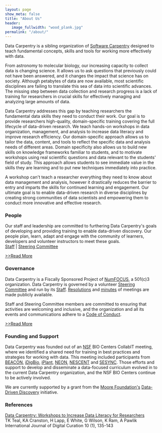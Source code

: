 ```yaml
---
layout: page
show_meta: false
title: "About Us"
header:
   image_fullwidth: "wood_plank.jpg"
permalink: "/about/"
---
```

Data Carpentry is a sibling organization of [Software Carpentry](http://software-carpentry.org) designed to teach fundamental concepts, skills and tools for working more effectively with data.

From astronomy to molecular biology, our increasing capacity
to collect data is changing science. It allows us to ask questions that previously could 
not have been answered, and it changes the impact that science has on society.
Although petabytes of data are now available, most scientific disciplines are 
failing to translate this sea of data into scientific advances. The missing step between 
data collection and research progress is a lack of training for researchers in crucial 
skills for effectively managing and analyzing large amounts of data.

Data Carpentry addresses this gap by teaching researchers the fundamental data skills they 
need to conduct their work. Our goal is to provide researchers high-quality, domain-specific 
training covering the full lifecycle of data-driven research. We teach hands-on workshops in 
data organization, management, and analysis to increase data literacy and improve research 
efficiency. Our domain-specific approach allows us to tailor the data, content, and tools 
to reflect the specific data and analysis needs of different areas. Domain specificity also 
allows us to build new skills on knowledge frameworks familiar to students, and to motivate 
workshops using real scientific questions and data relevant to the students' field of study. 
This approach allows students to see immediate value in the skills they are learning and to 
put new techniques immediately into practice. 

A workshop can't teach a researcher everything they need to know about data management and analysis, however it drastically reduces the barrier to entry and imparts the skills for continued learning and engagement. Our ultimate goal is to enable data-driven research in diverse disciplines by creating strong communities of data scientists and empowering them to conduct more innovative and effective research. 

### People
Our staff and leadership are committed to furthering Data Carpentry's goals
of developing and providing training to enable data-driven discovery. Our
people plan, learn, adapt and engage
with the community of learners, developers and volunteer instructors to 
meet these goals.   
[Staff](/people/index.html#staff) | [Steering Committee](/people/index.html#sc)  

[>>Read More](/people/)


### Governance

Data Carpentry is a Fiscally Sponsored Project of [NumFOCUS](http://www.numfocus.org), a 501(c)3 organization. Data Carpentry is governed by a volunteer 
[Steering Committee](/people/index.html#sc) and run by its [Staff](/people/index.html#staff). 
[Resolutions](/resolutions/) and [minutes](/minutes/) of meetings are made publicly available.

Staff and Steering Committee members are committed to ensuring that activities are
welcoming and inclusive, and the organization and all its events and communications
adhere to a [Code of Conduct](/code-of-conduct/).

[>>Read More](/governance/)


### Founding and Support

Data Carpentry was founded out of an 
[NSF](http://www.nsf.gov) BIO Centers CollabIT meeting, where we identified a shared need for 
training in best practices and strategies for working with data. This meeting included
participants from 
[BEACON](http://beacon-center.org), 
[iDigBio](http://www.idigbio.org), 
[iPlant](http://www.iplant.org), 
[NEON](http://www.neon.org), 
[NESCENT](http://www.nescent.org) and 
[SESYNC](http://www.sesync.org).
Those efforts and support
to develop and disseminate a data-focused curriculum evolved in to the current
Data Carpentry organization, and the NSF BIO Centers continue to be actively
involved. 

We are currently supported by a grant from the [Moore Foundation's](http://www.moore.org) [Data-Driven Discovery](https://www.moore.org/programs/science/data-driven-discovery) initiative.

### References

[Data Carpentry: Workshops to Increase Data Literacy for Researchers](http://ijdc.net/index.php/ijdc/article/view/10.1.135)  
TK Teal, KA Cranston, H Lapp, E White, G Wilson, K Ram, A Pawlik  
International Journal of Digital Curation 10 (1), 135-143